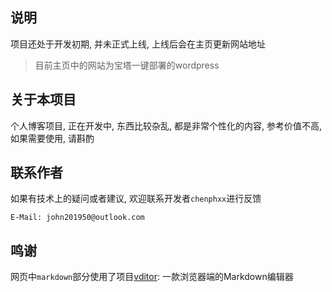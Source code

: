 ## 说明

项目还处于开发初期, 并未正式上线, 上线后会在主页更新网站地址 

> 目前主页中的网站为宝塔一键部署的wordpress 

## 关于本项目

个人博客项目, 正在开发中, 东西比较杂乱, 都是非常个性化的内容, 参考价值不高, 如果需要使用, 请斟酌 

## 联系作者

如果有技术上的疑问或者建议, 欢迎联系开发者`chenphxx`进行反馈 

```
E-Mail: john201950@outlook.com
```

## 鸣谢

网页中`markdown`部分使用了项目[vditor](https://github.com/Vanessa219/vditor): 一款浏览器端的Markdown编辑器 
